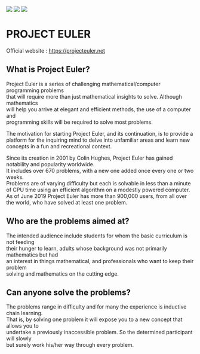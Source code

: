 ![](https://github.com/GaelGuegan/project_euler/workflows/Check/badge.svg)
![](https://github.com/GaelGuegan/project_euler/workflows/Build/badge.svg)
![](https://github.com/GaelGuegan/project_euler/workflows/Test/badge.svg)

# PROJECT EULER

Official website : <https://projecteuler.net>

## What is Project Euler?

Project Euler is a series of challenging mathematical/computer programming problems  
that will require more than just mathematical insights to solve. Although mathematics  
will help you arrive at elegant and efficient methods, the use of a computer and  
programming skills will be required to solve most problems.

The motivation for starting Project Euler, and its continuation, is to provide a  
platform for the inquiring mind to delve into unfamiliar areas and learn new  
concepts in a fun and recreational context.

Since its creation in 2001 by Colin Hughes, Project Euler has gained notability and popularity worldwide.  
It includes over 670 problems, with a new one added once every one or two weeks.  
Problems are of varying difficulty but each is solvable in less than a minute of CPU time using an efficient algorithm on a modestly powered computer.  
As of June 2019 Project Euler has more than 900,000 users, from all over the world, who have solved at least one problem.

## Who are the problems aimed at?

The intended audience include students for whom the basic curriculum is not feeding  
their hunger to learn, adults whose background was not primarily mathematics but had  
an interest in things mathematical, and professionals who want to keep their problem  
solving and mathematics on the cutting edge.  

## Can anyone solve the problems?

The problems range in difficulty and for many the experience is inductive chain learning.  
That is, by solving one problem it will expose you to a new concept that allows you to  
undertake a previously inaccessible problem. So the determined participant will slowly  
but surely work his/her way through every problem.